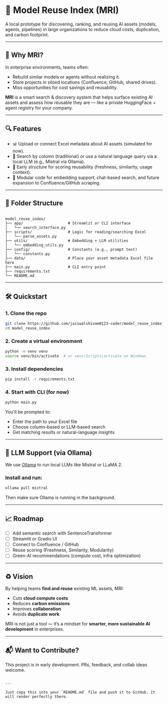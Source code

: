 # 🧠 Model Reuse Index (MRI)

A local prototype for discovering, ranking, and reusing AI assets (models, agents, pipelines) in large organizations to reduce cloud costs, duplication, and carbon footprint.

---

## 🚀 Why MRI?

In enterprise environments, teams often:
- Rebuild similar models or agents without realizing it.
- Store projects in siloed locations (Confluence, GitHub, shared drives).
- Miss opportunities for cost savings and reusability.

**MRI** is a smart search & discovery system that helps surface existing AI assets and assess how reusable they are — like a private HuggingFace + agent registry for your company.

---

## 🔍 Features

- 📊 Upload or connect Excel metadata about AI assets (simulated for now).
- 🔎 Search by column (traditional) or use a natural language query via a local LLM (e.g., Mistral via Ollama).
- 🧠 Early structure for scoring reusability (freshness, similarity, usage context).
- 🧩 Modular code for embedding support, chat-based search, and future expansion to Confluence/GitHub scraping.

---

## 📁 Folder Structure

```

model_reuse_index/
├── app/                    # Streamlit or CLI interface
│   └── search_interface.py
├── scripts/                # Logic for reading/searching Excel
│   └── parse_assets.py
├── utils/                  # Embedding + LLM utilities
│   └── embedding_utils.py
├── config/                 # Constants (e.g., prompt text)
│   └── constants.py
├── data/                   # Place your asset metadata Excel file here
├── main.py                 # CLI entry point
├── requirements.txt
└── README.md

````

---

## 🛠️ Quickstart

### 1. Clone the repo
```bash
git clone https://github.com/jaiswalshivam0123-coder/model_reuse_index.git
cd model_reuse_index
````

### 2. Create a virtual environment

```bash
python -m venv venv
source venv/bin/activate  # or venv\Scripts\activate on Windows
```

### 3. Install dependencies

```bash
pip install -r requirements.txt
```

### 4. Start with CLI (for now)

```bash
python main.py
```

You'll be prompted to:

* Enter the path to your Excel file
* Choose column-based or LLM-based search
* Get matching results or natural-language insights

---

## 🤖 LLM Support (via Ollama)

We use [Ollama](https://ollama.com/) to run local LLMs like Mistral or LLaMA 2.

### Install and run:

```bash
ollama pull mistral
```

Then make sure Ollama is running in the background.

---

## 📈 Roadmap

* [ ] Add semantic search with SentenceTransformer
* [ ] Streamlit or Gradio UI
* [ ] Connect to Confluence / GitHub
* [ ] Reuse scoring (Freshness, Similarity, Modularity)
* [ ] Green-AI recommendations (compute cost, infra optimization)

---

## ♻️ Vision

By helping teams **find and reuse** existing ML assets, MRI:

* Cuts **cloud compute costs**
* Reduces **carbon emissions**
* Improves **collaboration**
* Avoids **duplicate work**

MRI is not just a tool — it’s a mindset for **smarter, more sustainable AI development** in enterprises.

---

## 📬 Want to Contribute?

This project is in early development. PRs, feedback, and collab ideas welcome.

```

---

Just copy this into your `README.md` file and push it to GitHub. It will render perfectly there.
```
